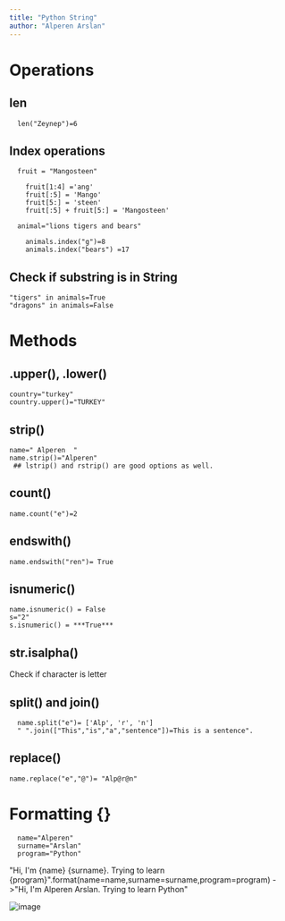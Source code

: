 ```yaml
---
title: "Python String"
author: "Alperen Arslan"
---
```


# Operations
  ## len
```   
  len("Zeynep")=6
``` 
  ## Index operations
``` 
  fruit = "Mangosteen"
  
    fruit[1:4] ='ang'
    fruit[:5] = 'Mango'
    fruit[5:] = 'steen'
    fruit[:5] + fruit[5:] = 'Mangosteen'

  animal="lions tigers and bears"
  
    animals.index("g")=8
    animals.index("bears") =17
``` 
  ## Check if substring is in String

    "tigers" in animals=True
    "dragons" in animals=False

# Methods

  ## .upper(), .lower()
    country="turkey"
    country.upper()="TURKEY"

  ## strip()
    name=" Alperen  "
    name.strip()="Alperen"
     ## lstrip() and rstrip() are good options as well.

  ## count()
    name.count("e")=2

  ## endswith()
    name.endswith("ren")= True

  ## isnumeric()
    name.isnumeric() = False
    s="2"
    s.isnumeric() = ***True***

## str.isalpha()
   Check if character is letter
   
  ## split() and join()
```{r}
  name.split("e")= ['Alp', 'r', 'n']
  " ".join(["This","is","a","sentence"])=This is a sentence".
``` 
  ## replace()
    name.replace("e","@")= "Alp@r@n"

# Formatting {} 
```{r}
  name="Alperen"
  surname="Arslan"
  program="Python"
``` 
  "Hi, I'm {name} {surname}. Trying to learn {program}".format(name=name,surname=surname,program=program) 
  ->"Hi, I'm Alperen Arslan. Trying to learn Python"
  
  ![image](https://user-images.githubusercontent.com/105153770/167711334-ac0db737-eeb8-4ecf-b9c9-098b14c5dbe4.png)
